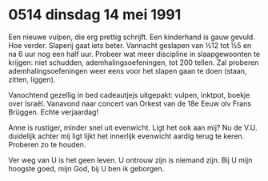 # 0514 dinsdag 14 mei 1991
Een nieuwe vulpen, die erg prettig schrijft. Een kinderhand is gauw gevuld. Hoe verder. Slaperij gaat iets beter. Vannacht geslapen van ½12 tot ½5 en na 6 uur nog een half uur. Probeer wat meer discipline in slaapgewoonten te krijgen: niet schudden, ademhalingsoefeningen, tot 200 tellen. Zal proberen ademhalingsoefeningen weer eens voor het slapen gaan te doen (staan, zitten, liggen).

Vanochtend gezellig in bed cadeautjejs uitgepakt: vulpen, inktpot, boekje over Israël. Vanavond naar concert van Orkest van de 18e Eeuw olv Frans Brüggen. Echte verjaardag!

Anne is rustiger, minder snel uit evenwicht. Ligt het ook aan mij? Nu de V.U. duidelijk achter mij ligt lijkt het innerlijk evenwicht aardig terug te keren. Proberen zo te houden.

Ver weg van U is het geen leven.
U ontrouw zijn is niemand zijn.
Bij U mijn hoogste goed, mijn God,
bij U ben ik geborgen.